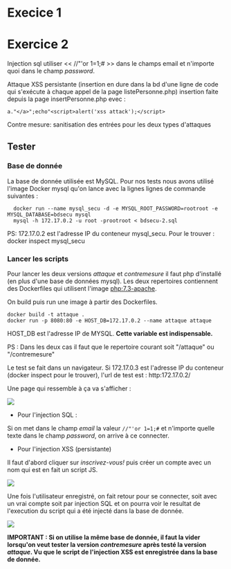 # Execice 1


# Exercice 2


Injection sql utiliser <<  //"'or 1=1;#  >> dans le champs email et n'importe quoi dans le champ *password*.

Attaque XSS persistante (insertion en dure dans la bd d'une ligne de code qui s'exécute à chaque appel de la page listePersonne.php) insertion faite depuis la page insertPersonne.php evec :
   ```
   a."</a>";echo"<script>alert('xss attack');</script>
   ```

Contre mesure: sanitisation des entrées pour les deux types d'attaques



## Tester

### Base de donnée

La base de donnée utilisée est MySQL. Pour nos tests nous avons utilisé l'image Docker mysql qu'on lance avec la lignes lignes de commande suivantes :

 ``` 
   docker run --name mysql_secu -d -e MYSQL_ROOT_PASSWORD=rootroot -e MYSQL_DATABASE=bdsecu mysql
   mysql -h 172.17.0.2 -u root -prootroot < bdsecu-2.sql
 ````

PS: 172.17.0.2  est l'adresse IP du conteneur mysql_secu. Pour le trouver : docker inspect mysql_secu


### Lancer les scripts

Pour lancer les deux versions *attaque* et *contremesure* il faut php d'installé (en plus d'une base de données mysql). Les deux repertoires contiennent des Dockerfiles qui utilisent l'image [php:7.3-apache](https://hub.docker.com/_/php).

On build puis run une image à partir des Dockerfiles.


```
docker build -t attaque .
docker run -p 8080:80 -e HOST_DB=172.17.0.2 --name attaque attaque
```

HOST_DB est l'adresse IP de MYSQL. __Cette variable est indispensable.__

PS :  Dans les deux cas il faut que le repertoire courant soit "/attaque" ou "/contremesure"

Le test se fait dans un navigateur. Si 172.17.0.3 est l'adresse IP du conteneur (docker inspect pour le trouver), l'url de test est : http:172.17.0.2/

Une page qui ressemble à ça va s'afficher :

![](se_connecter.png)

- Pour l'injection SQL :

Si on met dans le champ *email* la valeur ``` //"'or 1=1;# ``` et n'importe quelle texte dans le champ *password*, on arrive à ce connecter.

- Pour l'injection XSS (persistante)

Il faut d'abord cliquer sur *inscrivez-vous!* puis créer un compte avec un nom qui est en fait un script JS.

![](enregistrez.png)

Une fois l'utilisateur enregistré, on fait retour pour se connecter, soit avec un vrai compte soit par injection SQL et on pourra voir le resultat de l'execution du script qui a été injecté dans la base de donnée.

![](popup_attaque.png)

__IMPORTANT : Si on utilise la même base de donnée, il faut la vider lorsqu'on veut tester la version *contremesure* après testé la version *attaque*. Vu que le script de l'injection XSS est enregistrée dans la base de donnée.__